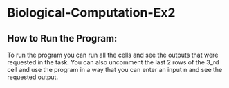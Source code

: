 # Biological-Computation-Ex2
## How to Run the Program:
To run the program you can run all the cells and see the outputs that were requested in the task.
You can also uncomment the last 2 rows of the 3_rd cell and use the program in a way that you can enter an input n and see the requested output.
